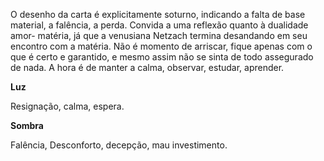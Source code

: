 O desenho da carta é explicitamente soturno, indicando a falta de base
material, a falência, a perda. Convida a uma reflexão quanto à dualidade amor-
matéria, já que a venusiana Netzach termina desandando em seu encontro com a
matéria. Não é momento de arriscar, fique apenas com o que é certo e
garantido, e mesmo assim não se sinta de todo assegurado de nada. A hora é de
manter a calma, observar, estudar, aprender.

**Luz**

Resignação, calma, espera.

**Sombra**

Falência, Desconforto, decepção, mau investimento.

